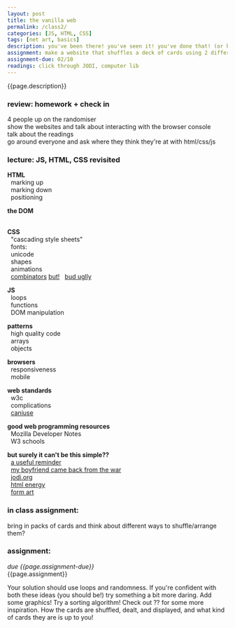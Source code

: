 ```yaml
---  
layout: post  
title: the vanilla web  
permalink: /class2/  
categories: [JS, HTML, CSS]  
tags: [net art, basics]
description: you've been there! you've seen it! you've done that! (or have you?). here we'll revisit the basic tools that we use to make work for the web, and talk about some higher level concepts and tools to improve the quality of code. We'll discuss web standards, net art, and the power of pure html.
assignment: make a website that shuffles a deck of cards using 2 different methods
assignment-due: 02/10
readings: click through JODI, computer lib
---  
```


{{page.description}}

### review: homework + check in  
  
4 people up on the randomiser  
show the websites and talk about interacting with the browser console  
talk about the readings  
go around everyone and ask where they think they're at with html/css/js  
  
### lecture: JS, HTML, CSS revisited  
  
**HTML**  
  marking up  
  marking down  
  positioning  
  
**the DOM**  
  

**CSS**  
  "cascading style sheets"  
  fonts:  
  unicode  
  shapes  
  animations  
  [combinators](https://www.w3schools.com/Css/css_combinators.asp) [but!](https://stackoverflow.com/questions/1014861/is-there-a-css-parent-selector)
  [bud uglly](http://budugllydesign.com/index.html)
  
**JS**  
  loops  
  functions  
  DOM manipulation  
  
**patterns**  
  high quality code  
  arrays  
  objects  
  
**browsers**  
  responsiveness  
  mobile  

  
**web standards**  
  w3c  
  complications  
  [caniuse](https://caniuse.com)  
  
**good web programming resources**  
  Mozilla Developer Notes  
  W3 schools  
  
**but surely it can't be this simple??**  
  [a useful reminder](http://motherfuckingwebsite.com)  
  [my boyfriend came back from the war](http://www.teleportacia.org/war/)  
  [jodi.org](http://wwww.jodi.org)  
  [html energy](http://html.energy)  
  [form art](https://sites.rhizome.org/anthology/form-art-competition.html)  

### in class assignment:
bring in packs of cards and think about different ways to shuffle/arrange them?

### assignment:
*due {{page.assignment-due}}*<br>
{{page.assignment}}

Your solution should use loops and randomness. If you're confident with both these ideas (you should be!) try something a bit more daring. Add some graphics! Try a sorting algorithm! Check out ?? for some more inspiration. How the cards are shuffled, dealt, and displayed, and what kind of cards they are is up to you!
